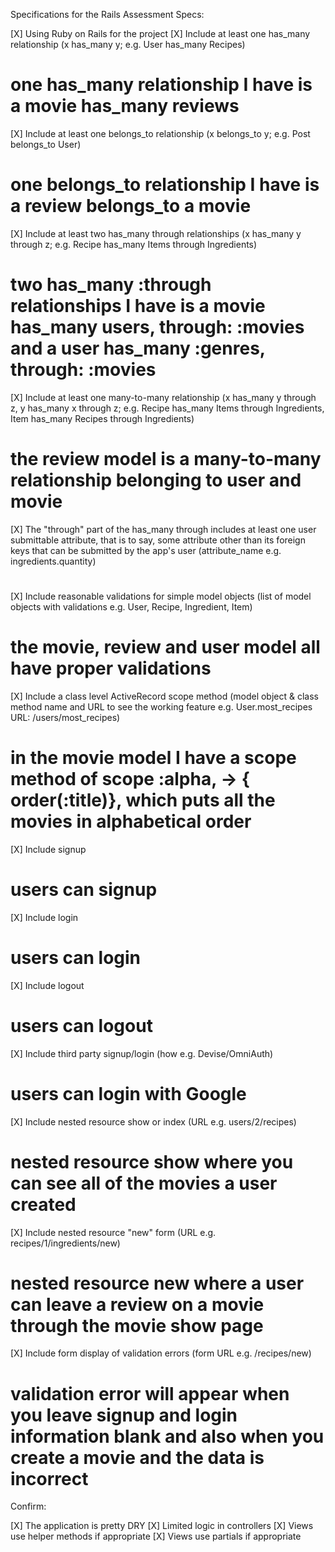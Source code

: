 Specifications for the Rails Assessment
Specs:

 [X] Using Ruby on Rails for the project
 [X] Include at least one has_many relationship (x has_many y; e.g.  User has_many Recipes)
 # one has_many relationship I have is a movie has_many reviews
 [X] Include at least one belongs_to relationship (x belongs_to y; e.g. Post belongs_to User) 
 # one belongs_to relationship I have is a review belongs_to a movie
 [X] Include at least two has_many through relationships (x has_many y through z; e.g. Recipe has_many Items through Ingredients)
 # two has_many :through relationships I have is a movie has_many users, through: :movies and a user has_many :genres, through: :movies
 [X] Include at least one many-to-many relationship (x has_many y through z, y has_many x through z; e.g. Recipe has_many Items through Ingredients, Item has_many Recipes through Ingredients)
 # the review model is a many-to-many relationship belonging to user and movie
 [X] The "through" part of the has_many through includes at least one user submittable attribute, that is to say, some attribute other than its foreign keys that can be submitted by the app's user (attribute_name e.g. ingredients.quantity)
 #
 [X] Include reasonable validations for simple model objects (list of model objects with validations e.g. User, Recipe, Ingredient, Item)
 # the movie, review and user model all have proper validations
 [X] Include a class level ActiveRecord scope method (model object & class method name and URL to see the working feature e.g. User.most_recipes URL: /users/most_recipes)
 # in the movie model I have a scope method of scope :alpha, -> { order(:title)}, which puts all the movies in alphabetical order
 [X] Include signup
 # users can signup
 [X] Include login
 # users can login
 [X] Include logout
 # users can logout
 [X] Include third party signup/login (how e.g. Devise/OmniAuth)
 # users can login with Google
 [X] Include nested resource show or index (URL e.g. users/2/recipes)
 # nested resource show where you can see all of the movies a user created
 [X] Include nested resource "new" form (URL e.g. recipes/1/ingredients/new)
 # nested resource new where a user can leave a review on a movie through the movie show page
 [X] Include form display of validation errors (form URL e.g. /recipes/new)
 # validation error will appear when you leave signup and login information blank and also when you create a movie and the data is incorrect
Confirm:

 [X] The application is pretty DRY
 [X] Limited logic in controllers
 [X] Views use helper methods if appropriate
 [X] Views use partials if appropriate